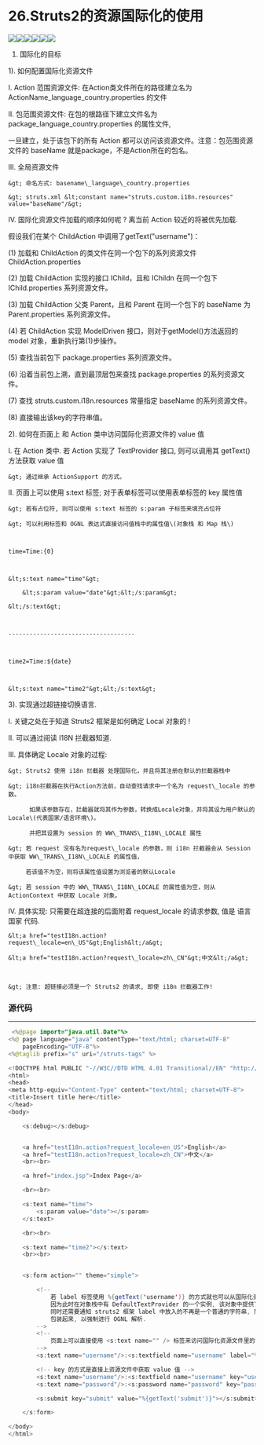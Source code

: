 # 26.Struts2的资源国际化的使用

![](/assets/26-1.png)![](/assets/27-2.png)![](/assets/26-3.png)![](/assets/26-4.png)![](/assets/26-5.png)![](/assets/26-6.png)

1. 国际化的目标



1\). 如何配置国际化资源文件



I.   Action 范围资源文件: 在Action类文件所在的路径建立名为 ActionName\_language\_country.properties 的文件

II.  包范围资源文件: 在包的根路径下建立文件名为 package\_language\_country.properties 的属性文件,

一旦建立，处于该包下的所有 Action 都可以访问该资源文件。注意：包范围资源文件的 baseName 就是package，不是Action所在的包名。

III. 全局资源文件

	&gt; 命名方式: basename\_language\_country.properties

	&gt; struts.xml &lt;constant name="struts.custom.i18n.resources" value="baseName"/&gt;



IV.  国际化资源文件加载的顺序如何呢 ? 离当前 Action 较近的将被优先加载. 



假设我们在某个 ChildAction 中调用了getText\("username"\)：



\(1\) 加载和 ChildAction 的类文件在同一个包下的系列资源文件 ChildAction.properties

\(2\) 加载  ChildAction 实现的接口 IChild，且和 IChildn 在同一个包下 IChild.properties 系列资源文件。

\(3\) 加载 ChildAction 父类 Parent，且和 Parent 在同一个包下的 baseName 为 Parent.properties 系列资源文件。

\(4\) 若 ChildAction 实现 ModelDriven 接口，则对于getModel\(\)方法返回的model 对象，重新执行第\(1\)步操作。

\(5\) 查找当前包下 package.properties 系列资源文件。

\(6\) 沿着当前包上溯，直到最顶层包来查找 package.properties 的系列资源文件。

\(7\) 查找 struts.custom.i18n.resources 常量指定 baseName 的系列资源文件。

\(8\) 直接输出该key的字符串值。





2\). 如何在页面上 和 Action 类中访问国际化资源文件的  value 值



I. 在 Action 类中. 若 Action 实现了 TextProvider 接口, 则可以调用其 getText\(\) 方法获取 value 值

	&gt; 通过继承 ActionSupport 的方式。 

	

II. 页面上可以使用 s:text 标签; 对于表单标签可以使用表单标签的 key 属性值

	&gt; 若有占位符, 则可以使用 s:text 标签的 s:param 子标签来填充占位符

	&gt; 可以利用标签和 OGNL 表达式直接访问值栈中的属性值\(对象栈 和 Map 栈\)

	

	time=Time:{0}

	

	&lt;s:text name="time"&gt;

		&lt;s:param value="date"&gt;&lt;/s:param&gt;

	&lt;/s:text&gt;



	------------------------------------

	

	time2=Time:${date}

	

	&lt;s:text name="time2"&gt;&lt;/s:text&gt;

	



3\). 实现通过超链接切换语言. 



I.  关键之处在于知道 Struts2 框架是如何确定 Local 对象的 !

II. 可以通过阅读 I18N 拦截器知道. 

III. 具体确定 Locale 对象的过程:



	&gt; Struts2 使用 i18n 拦截器 处理国际化，并且将其注册在默认的拦截器栈中

	&gt; i18n拦截器在执行Action方法前，自动查找请求中一个名为 request\_locale 的参数。

	      如果该参数存在，拦截器就将其作为参数，转换成Locale对象，并将其设为用户默认的Locale\(代表国家/语言环境\)。

	      并把其设置为 session 的 WW\_TRANS\_I18N\_LOCALE 属性

	&gt; 若 request 没有名为request\_locale 的参数，则 i18n 拦截器会从 Session 中获取 WW\_TRANS\_I18N\_LOCALE 的属性值，

	     若该值不为空，则将该属性值设置为浏览者的默认Locale 

	&gt; 若 session 中的 WW\_TRANS\_I18N\_LOCALE 的属性值为空，则从 ActionContext 中获取 Locale 对象。

	

IV.  具体实现: 只需要在超连接的后面附着  request\_locale 的请求参数, 值是 语言国家 代码.

	&lt;a href="testI18n.action?request\_locale=en\_US"&gt;English&lt;/a&gt;

	&lt;a href="testI18n.action?request\_locale=zh\_CN"&gt;中文&lt;/a&gt;

	

	&gt; 注意: 超链接必须是一个 Struts2 的请求, 即使 i18n 拦截器工作!

	



 

### 

### 源代码

---

```java
 <%@page import="java.util.Date"%>
<%@ page language="java" contentType="text/html; charset=UTF-8"
    pageEncoding="UTF-8"%>
<%@taglib prefix="s" uri="/struts-tags" %>

<!DOCTYPE html PUBLIC "-//W3C//DTD HTML 4.01 Transitional//EN" "http://www.w3.org/TR/html4/loose.dtd">
<html>
<head>
<meta http-equiv="Content-Type" content="text/html; charset=UTF-8">
<title>Insert title here</title>
</head>
<body>

    <s:debug></s:debug>


    <a href="testI18n.action?request_locale=en_US">English</a>
    <a href="testI18n.action?request_locale=zh_CN">中文</a>
    <br><br>

    <a href="index.jsp">Index Page</a>

    <br><br>

    <s:text name="time">
        <s:param value="date"></s:param>
    </s:text>

    <br><br>

    <s:text name="time2"></s:text>
    <br><br>


    <s:form action="" theme="simple">

        <!-- 
            若 label 标签使用 %{getText('username')} 的方式就也可以从国际化资源文件中获取 value 值了 
            因为此时在对象栈中有 DefaultTextProvider 的一个实例, 该对象中提供了访问国际化资源文件的 getText() 方法
            同时还需要通知 struts2 框架 label 中放入的不再是一个普通的字符串, 而是一个 OGNL 表达式. 所以使用 %{} 把 getText()
            包装起来, 以强制进行 OGNL 解析. 
        -->
        <!--  
            页面上可以直接使用 <s:text name="" /> 标签来访问国际化资源文件里的 value 值. 
        -->
        <s:text name="username"/>:<s:textfield name="username" label="%{getText('username')}"></s:textfield>

        <!-- key 的方式是直接上资源文件中获取 value 值 -->
        <s:text name="username"/>:<s:textfield name="username" key="username"></s:textfield>
        <s:text name="password"/>:<s:password name="password" key="password"></s:password>

        <s:submit key="submit" value="%{getText('submit')}"></s:submit>

    </s:form>

</body>
</html>
```




